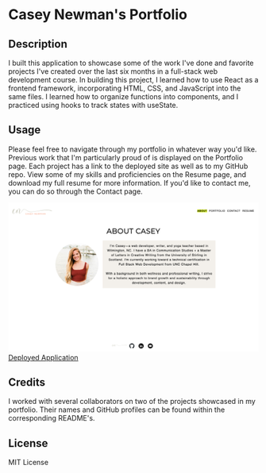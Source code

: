 # Casey Newman's Portfolio

## Description

I built this application to showcase some of the work I've done and favorite projects I've created over the last six months in a full-stack web development course. In building this project, I learned how to use React as a frontend framework, incorporating HTML, CSS, and JavaScript into the same files. I learned how to organize functions into components, and I practiced using hooks to track states with useState.


## Usage

Please feel free to navigate through my portfolio in whatever way you'd like. Previous work that I'm particularly proud of is displayed on the Portfolio page. Each project has a link to the deployed site as well as to my GitHub repo. View some of my skills and proficiencies on the Resume page, and download my full resume for more information. If you'd like to contact me, you can do so through the Contact page.

![Casey Newman Portfolio](public/assets/casey-newman-portfolio.png)
[Deployed Application](https://gentle-concha-505d56.netlify.app/)

## Credits

I worked with several collaborators on two of the projects showcased in my portfolio. Their names and GitHub profiles can be found within the corresponding README's.

## License

MIT License